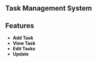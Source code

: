 ## Task Management System

## Features

- **Add Task**
- **View Task**
- **Edit Tasks**
- **Update**

